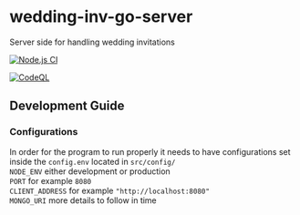 # wedding-inv-go-server
Server side for handling wedding invitations

[![Node.js CI](https://github.com/sam-spain/wedding-inv-go-server/actions/workflows/node.js.yml/badge.svg)](https://github.com/sam-spain/wedding-inv-go-server/actions/workflows/node.js.yml)

[![CodeQL](https://github.com/sam-spain/wedding-inv-go-server/actions/workflows/codeql-analysis.yml/badge.svg?branch=main)](https://github.com/sam-spain/wedding-inv-go-server/actions/workflows/codeql-analysis.yml)

## Development Guide
### Configurations
In order for the program to run properly it needs to have configurations set inside the `config.env` located in `src/config/`   
`NODE_ENV` either development or production  
`PORT` for example `8080`  
`CLIENT_ADDRESS` for example `"http://localhost:8080"`  
`MONGO_URI` more details to follow in time

